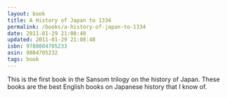 ```yaml
---
layout: book
title: A History of Japan to 1334
permalink: /books/a-history-of-japan-to-1334
date: 2011-01-29 21:08:48
updated: 2011-01-29 21:08:48
isbn: 9780804705233
asin: 0804705232
tags: book
---
```

This is the first book in the Sansom trilogy on the history of Japan. These
books are the best English books on Japanese history that I know of.
